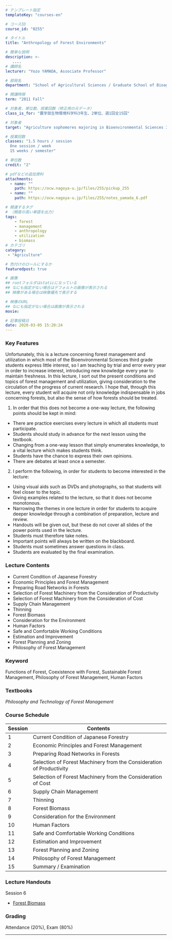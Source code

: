 ```yaml
---
# テンプレート指定
templateKey: "courses-en"

# コースID
course_id: "0255"

# タイトル
title: "Anthropology of Forest Environments"

# 簡単な説明
description: >-
   ....
# 講師名
lecturer: "Yozo YAMADA, Associate Professor"

# 部局名
department: "School of Agricultural Sciences / Graduate School of Bioagricultural Sciences"

# 開講時限
term: "2011	Fall"

# 対象者、単位数、授業回数（修正用の元データ）
class_is_for: "農学部生物環境科学科3年生、2単位、週1回全15回"

# 対象者
target: "Agriculture sophomores majoring in Bioenvironmental Sciences 3rd year students"

# 授業回数
classes: "1.5 hours / session
  One session / week
  15 weeks / semester"

# 単位数
credit: "2"

# pdfなどの追加資料
attachments:
  - name: "" 
    path: https://ocw.nagoya-u.jp/files/255/pickup_255
  - name: "" 
    path: https://ocw.nagoya-u.jp/files/255/notes_yamada_6.pdf

# 関連するタグ
# （頻度の高い単語を出力）
tags:
    - forest
    - management
    - anthropology
    - utilization
    - biomass
# カテゴリ
category:
 - "Agriculture"

# 色付けのロールにするか
featuredpost: true

# 画像
## rootフォルダはstaticになっている
## なにも指定がない場合はデフォルトの画像が表示される
## 映像がある場合は映像優先で表示する

# 映像のURL
## なにも指定がない場合は画像が表示される
movie: 

# 記事投稿日
date: 2020-03-05 15:20:24
---
```


<!-- ![Anthropology of Forest Environments](https://ocw.nagoya-u.jp/files/255/s_k_yamada.jpg) -->

### Key Features

Unfortunately, this is a lecture concerning forest management and utilization in which most of the Bioenvironmental Sciences third grade students express little interest, so I am teaching by trial and error every year in order to increase interest, introducing new knowledge every year to maintain freshness. In this lecture, I sort out the present conditions and topics of forest management and utilization, giving consideration to the circulation of the progress of current research. I hope that, through this lecture, every student will acquire not only knowledge indispensable in jobs concerning forests, but also the sense of how forests should be treated.

1. In order that this does not become a one-way lecture, the following points should be kept in mind:

- There are practice exercises every lecture in which all students must participate.
- Students should study in advance for the next lesson using the textbook.
- Changing from a one-way lesson that simply enumerates knowledge, to a vital lecture which makes students think.
- Students have the chance to express their own opinions.
- There are debates at least once a semester.

2. I perform the following, in order for students to become interested in the lecture:

- Using visual aids such as DVDs and photographs, so that students will feel closer to the topic.
- Giving examples related to the lecture, so that it does not become monotonous.
- Narrowing the themes in one lecture in order for students to acquire deeper knowledge through a combination of preparation, lecture and review.
- Handouts will be given out, but these do not cover all slides of the power points used in the lecture.
- Students must therefore take notes.
- Important points will always be written on the blackboard.
- Students must sometimes answer questions in class.
- Students are evaluated by the final examination.

### Lecture Contents

- Current Condition of Japanese Forestry
- Economic Principles and Forest Management
- Preparing Road Networks in Forests
- Selection of Forest Machinery from the Consideration of Productivity
- Selection of Forest Machinery from the Consideration of Cost
- Supply Chain Management
- Thinning
- Forest Biomass
- Consideration for the Environment
- Human Factors
- Safe and Comfortable Working Conditions
- Estimation and Improvement
- Forest Planning and Zoning
- Philosophy of Forest Management

### Keyword

Functions of Forest, Coexistence with Forest, Sustainable Forest Management, Philosophy of Forest Management, Human Factors

### Textbooks

<cite>Philosophy and Technology of Forest Management</cite>

### Course Schedule

| Session | Contents                                                             |
| ------- | -------------------------------------------------------------------- |
| 1       | Current Condition of Japanese Forestry                               |
| 2       | Economic Principles and Forest Management                            |
| 3       | Preparing Road Networks in Forests                                   |
| 4       | Selection of Forest Machinery from the Consideration of Productivity |
| 5       | Selection of Forest Machinery from the Consideration of Cost         |
| 6       | Supply Chain Management                                              |
| 7       | Thinning                                                             |
| 8       | Forest Biomass                                                       |
| 9       | Consideration for the Environment                                    |
| 10      | Human Factors                                                        |
| 11      | Safe and Comfortable Working Conditions                              |
| 12      | Estimation and Improvement                                           |
| 13      | Forest Planning and Zoning                                           |
| 14      | Philosophy of Forest Management                                      |
| 15      | Summary / Examination                                                |

<!--
<h3>Course Schedule</h3>
<table class="basic" width="455">
<tr>
<th width="20" class="center">Session</th>
<th width="435" class="center">Contents</th>
</tr>
<tr>
<td width="20" class="center">1</td>
<td>Current Condition of Japanese Forestry</td>
</tr>
<tr>
<td width="20" class="center">2</td>
<td>Economic Principles and Forest Management</td>
</tr>
<tr>
<td width="20" class="center">3</td><td>Preparing Road Networks in Forests</td>
</tr>
<tr>
<td width="20" class="center">4</td><td>Selection of Forest Machinery from the Consideration of Productivity</td>
</tr>
<tr>
<td width="20" class="center">5</td><td>Selection of Forest Machinery from the Consideration of Cost</td>
</tr>
<tr>
<td width="20" class="center">6</td><td>Supply Chain Management</td>
</tr>
<tr>
<td width="20" class="center">7</td><td>Thinning</td>
</tr>
<tr>
<td width="20" class="center">8</td><td>Forest Biomass</td>
</tr>
<tr>
<td width="20" class="center">9</td><td>Consideration for the Environment</td>
</tr>
<tr>
<td width="20" class="center">10</td><td>Human Factors</td>
</tr>
<tr>
<td width="20" class="center">11</td><td>Safe and Comfortable Working Conditions</td>
</tr>
<tr>
<td width="20" class="center">12</td><td>Estimation and Improvement</td>
</tr>
<tr>
<td width="20" class="center">13</td><td>Forest Planning and Zoning</td>
</tr>
<tr>
<td width="20" class="center">14</td><td>Philosophy of Forest Management</td>
</tr>
<tr>
<td width="20" class="center">15</td><td>Summary / Examination</td>
</tr>
</table> -->

### Lecture Handouts

Session 6

- [Forest Biomass](https://ocw.nagoya-u.jp/files/255/notes_yamada_6.pdf)

### Grading

Attendance (20%), Exam (80%)

---
